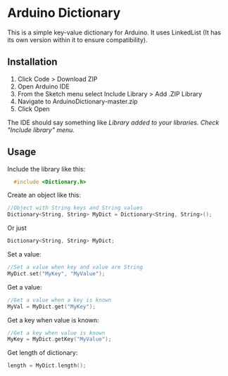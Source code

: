 # Arduino Dictionary

This is a simple key-value dictionary for Arduino. It uses LinkedList (It has its own version within it to ensure compatibility).

## Installation
1. Click Code > Download ZIP
2. Open Arduino IDE
3. From the Sketch menu select Include Library > Add .ZIP Library
4. Navigate to ArduinoDictionary-master.zip
5. Click Open

  The IDE should say something like *Library added to your libraries. Check "Include library" menu.*

## Usage
  Include the library like this:

```cpp
  #include <Dictionary.h>
```
Create an object like this:

 ```cpp
 //Object with String keys and String values
 Dictionary<String, String> MyDict = Dictionary<String, String>();
 ```
 Or just
 ```cpp
 Dictionary<String, String> MyDict;
 ```
 Set a value:
 ```cpp
 //Set a value when key and value are String
 MyDict.set("MyKey", "MyValue");
 ```
 
 Get a value:
 ```cpp
 //Get a value when a key is known
 MyVal = MyDict.get("MyKey");
 ```
 
 Get a key when value is known:
 ```cpp
 //Get a key when value is known
 MyKey = MyDict.getKey("MyValue");
 ```
 
 Get length of dictionary:
 ```cpp
 length = MyDict.length();
 ```
